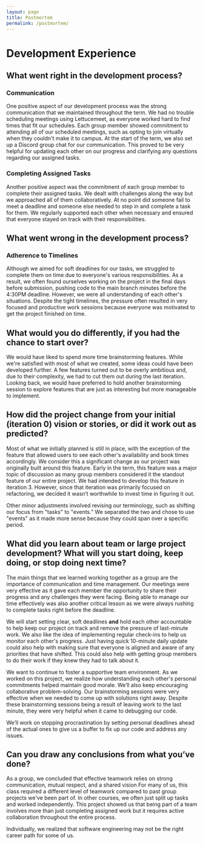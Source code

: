 ```yaml
---
layout: page
title: Postmortem
permalink: /postmortem/
---
```


# Development Experience
## What went right in the development process?

### Communication
One positive aspect of our development process was the strong communication that we maintained throughout the term. We had no trouble scheduling meetings using Lettucemeet, as everyone worked hard to find times that fit our schedules. Each group member showed commitment to attending all of our scheduled meetings, such as opting to join virtually when they couldn't make it to campus. At the start of the term, we also set up a Discord group chat for our communication. This proved to be very helpful for updating each other on our progress and clarifying any questions regarding our assigned tasks. 

### Completing Assigned Tasks
Another positive aspect was the commitment of each group member to complete their assigned tasks. We dealt with challenges along the way but we approached all of them collaboratively. At no point did someone fail to meet a deadline and someone else needed to step in and complete a task for them. We regularly supported each other when necessary and ensured that everyone stayed on track with their responsibilities. 

## What went wrong in the development process?

### Adherence to Timelines
Although we aimed for soft deadlines for our tasks, we struggled to complete them on time due to everyone's various responsibilities. As a result, we often found ourselves working on the project in the final days before submission, pushing code to the main branch minutes before the 4:30PM deadline. However, we were all understanding of each other's situations. Despite the tight timelines, the pressure often resulted in very focused and productive work sessions because everyone was motivated to get the project finished on time.

## What would you do differently, if you had the chance to start over?

We would have liked to spend more time brainstorming features. While we're satisfied with most of what we created, some ideas could have been developed further. A few features turned out to be overly ambitious and, due to their complexity, we had to cut them out during the last iteration. Looking back, we would have preferred to hold another brainstorming session to explore features that are just as interesting but more manageable to implement.


## How did the project change from your initial (iteration 0) vision or stories, or did it work out as predicted?
Most of what we initially planned is still in place, with the exception of the feature that allowed users to see each other's availability and book times accordingly. We consider this a significant change as our project was originally built around this feature. Early in the term, this feature was a major topic of discussion as many group members considered it the standout feature of our entire project. We had intended to develop this feature in iteration 3. However, since that iteration was primarily focused on refactoring, we decided it wasn’t worthwhile to invest time in figuring it out.

Other minor adjustments involved revising our terminology, such as shifting our focus from "tasks" to "events." We separated the two and chose to use "events" as it made more sense because they could span over a specific period.

## What did you learn about team or large project development? What will you start doing, keep doing, or stop doing next time?

The main things that we learned working together as a group are the importance of communication and time management. Our meetings were very effective as it gave each member the opportunity to share their progress and any challenges they were facing. Being able to manage our time effectively was also another critical lesson as we were always rushing to complete tasks right before the deadline.

We will start setting clear, soft deadlines **and** hold each other accountable to help keep our project on track and remove the pressure of last-minute work. We also like the idea of implementing regular check-ins to help us monitor each other's progress. Just having quick 10-minute daily update could also help with making sure that everyone is aligned and aware of any priorities that have shifted. This could also help with getting group members to do their work if they knew they had to talk about it.

We want to continue to foster a supportive team environment. As we worked on this project, we realize how understanding each other's personal commitments helped maintain good morale. We’ll also keep encouraging collaborative problem-solving. Our brainstorming sessions were very effective when we needed to come up with solutions right away. Despite these brainstorming sessions being a result of leaving work to the last minute, they were very helpful when it came to debugging our code.

We’ll work on stopping procrastination by setting personal deadlines ahead of the actual ones to give us a buffer to fix up our code and address any issues. 

## Can you draw any conclusions from what you’ve done?

As a group, we concluded that effective teamwork relies on strong communication, mutual respect, and a shared vision For many of us, this class required a different level of teamwork compared to past group projects we've been part of. In other courses, we often just split up tasks and worked independently. This project showed us that being part of a team involves more than just completing assigned work but it requires active collaboration throughout the entire process.

Individually, we realized that software engineering may not be the right career path for some of us.